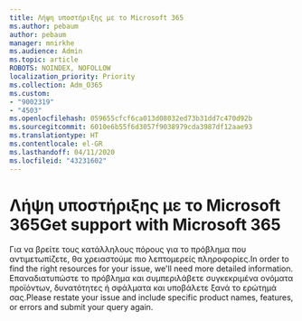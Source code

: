 ```yaml
---
title: Λήψη υποστήριξης με το Microsoft 365
ms.author: pebaum
author: pebaum
manager: mnirkhe
ms.audience: Admin
ms.topic: article
ROBOTS: NOINDEX, NOFOLLOW
localization_priority: Priority
ms.collection: Adm_O365
ms.custom:
- "9002319"
- "4503"
ms.openlocfilehash: 059655cfcf6ca013d08032ed73b31dd7c470d92b
ms.sourcegitcommit: 6010e6b55f6d3057f9038979cda3987df12aae93
ms.translationtype: HT
ms.contentlocale: el-GR
ms.lasthandoff: 04/11/2020
ms.locfileid: "43231602"
---
```

# <a name="get-support-with-microsoft-365"></a><span data-ttu-id="532ee-102">Λήψη υποστήριξης με το Microsoft 365</span><span class="sxs-lookup"><span data-stu-id="532ee-102">Get support with Microsoft 365</span></span>

<span data-ttu-id="532ee-103">Για να βρείτε τους κατάλληλους πόρους για το πρόβλημα που αντιμετωπίζετε, θα χρειαστούμε πιο λεπτομερείς πληροφορίες.</span><span class="sxs-lookup"><span data-stu-id="532ee-103">In order to find the right resources for your issue, we'll need more detailed information.</span></span> <span data-ttu-id="532ee-104">Επαναδιατυπώστε το πρόβλημα και συμπεριλάβετε συγκεκριμένα ονόματα προϊόντων, δυνατότητες ή σφάλματα και υποβάλετε ξανά το ερώτημά σας.</span><span class="sxs-lookup"><span data-stu-id="532ee-104">Please restate your issue and include specific product names, features, or errors and submit your query again.</span></span>
